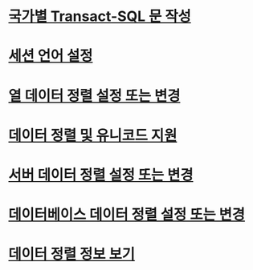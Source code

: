 # [국가별 Transact-SQL 문 작성](write-international-transact-sql-statements.md)
# [세션 언어 설정](set-a-session-language.md)
# [열 데이터 정렬 설정 또는 변경](set-or-change-the-column-collation.md)
# [데이터 정렬 및 유니코드 지원](collation-and-unicode-support.md)
# [서버 데이터 정렬 설정 또는 변경](set-or-change-the-server-collation.md)
# [데이터베이스 데이터 정렬 설정 또는 변경](set-or-change-the-database-collation.md)
# [데이터 정렬 정보 보기](view-collation-information.md)

